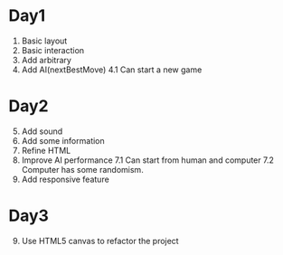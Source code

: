 # Day1
1. Basic layout
2. Basic interaction
3. Add arbitrary
4. Add AI(nextBestMove)
    4.1 Can start a new game
# Day2
5. Add sound
6. Add some information
6. Refine HTML
7. Improve AI performance
    7.1 Can start from human and computer
    7.2 Computer has some randomism.
8. Add responsive feature
# Day3
9. Use HTML5 canvas to refactor the project
